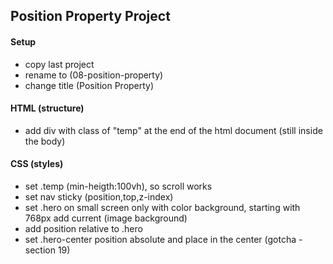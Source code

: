## Position Property Project

#### Setup

- copy last project
- rename to (08-position-property)
- change title (Position Property)

#### HTML (structure)

- add div with class of "temp" at the end of the html document (still inside the body)

#### CSS (styles)

- set .temp (min-heigth:100vh), so scroll works
- set nav sticky (position,top,z-index)
- set .hero on small screen only with color background, starting with 768px add current (image background)
- add position relative to .hero
- set .hero-center position absolute and place in the center (gotcha - section 19)
